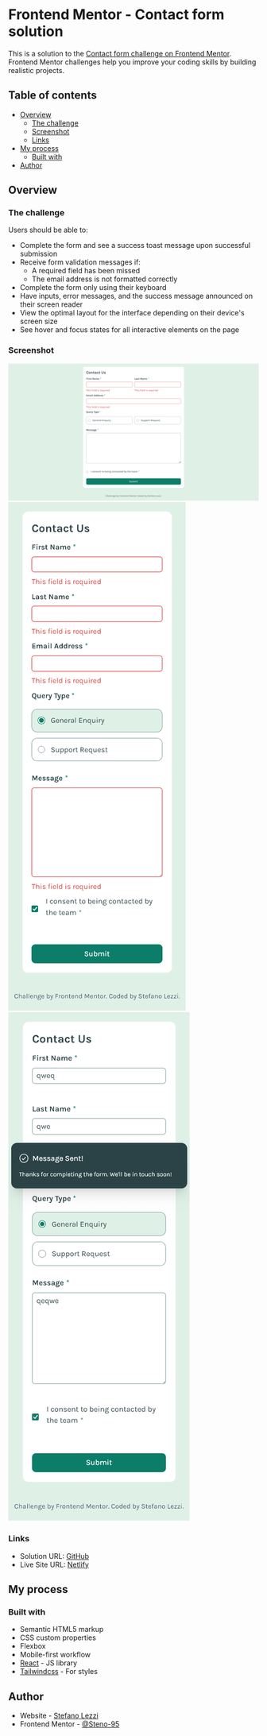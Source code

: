 # Frontend Mentor - Contact form solution

This is a solution to the [Contact form challenge on Frontend Mentor](https://www.frontendmentor.io/challenges/contact-form--G-hYlqKJj). Frontend Mentor challenges help you improve your coding skills by building realistic projects.

## Table of contents

- [Overview](#overview)
  - [The challenge](#the-challenge)
  - [Screenshot](#screenshot)
  - [Links](#links)
- [My process](#my-process)
  - [Built with](#built-with)
- [Author](#author)

## Overview

### The challenge

Users should be able to:

- Complete the form and see a success toast message upon successful submission
- Receive form validation messages if:
  - A required field has been missed
  - The email address is not formatted correctly
- Complete the form only using their keyboard
- Have inputs, error messages, and the success message announced on their screen reader
- View the optimal layout for the interface depending on their device's screen size
- See hover and focus states for all interactive elements on the page

### Screenshot

![Desktop](./public/SS-Desktop.png)
![Mobile](./public/SS-Mobile.png)
![Success](./public/SS-Success.png)

### Links

- Solution URL: [GitHub](https://github.com/Steno-95/contact-form-component)
- Live Site URL: [Netlify](https://contact-form-component-f-m.netlify.app)

## My process

### Built with

- Semantic HTML5 markup
- CSS custom properties
- Flexbox
- Mobile-first workflow
- [React](https://reactjs.org/) - JS library
- [Tailwindcss](https://tailwindcss.com/) - For styles

## Author

- Website - [Stefano Lezzi](https://github.com/Steno-95)
- Frontend Mentor - [@Steno-95](https://www.frontendmentor.io/profile/Steno-95)
